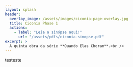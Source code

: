 ```yaml
---
layout: splash
header: 
  overlay_image: /assets/images/ciconia-page-overlay.jpg
  title: Ciconia Phase 1
  actions:
    - label: "Leia a sinópse aqui!"
      url: "/assets/pdfs/ciconia-sinopse.pdf"
excerpt: >
  A quinta obra da série **Quando Elas Choram**.<br />
---
```

testeste
